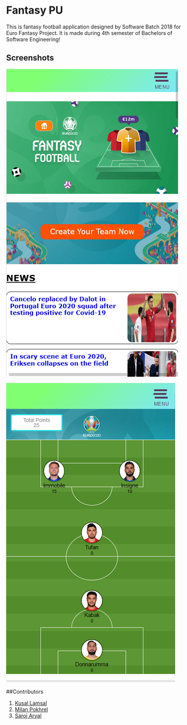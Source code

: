 # Fantasy PU

This is fantasy football application designed by Software Batch 2018 for Euro Fantasy Project.
It is made during 4th semester of Bachelors of Software Engineering!


## Screenshots
![UI](home.PNG)

![UI](fantasy.PNG)


##Contributors

1. [Kusal Lamsal](https://github.com/kusaljr)
2. [Milan Pokhrel](https://github.com/milan98080)
3. [Saroj Aryal](https://github.com/joerush18)


